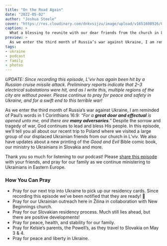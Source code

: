 ```yaml
---
title: "On the Road Again"
date: "2022-05-02"
author: "Joshua Steele"
cover: "https://res.cloudinary.com/dnkvsijzu/image/upload/v1651608926/OFReport/2022-05-02-on-the-road-again/valbrzych-ladies-1200w_cgaho8.jpg"
caption: >
  What a blessing to reunite with our dear friends from the church in L’viv! These ladies are heroes. In the midst of war and evacuation, they are faithfully sharing Christ with their fellow refugees in Poland!
preview: >
  As we enter the third month of Russia’s war against Ukraine, I am reminded of Paul’s words in 1 Corinthians 16:9: *“For a **great door and effectual** is opened unto me, and there are **many adversaries**.”* Despite the sorrow and tragedy of war, God continues to lead and bless His people. In this episode, we’ll tell you all about our recent trip to Poland where we visited a large group of our displaced Ukrainian friends from our church in L’viv. We also have updates about a new printing of the *Good and Evil* Bible comic book, our ministry to Ukrainians in Slovakia and more.
tags:
- ukraine
- podcast
- family
- photos
---
```


*UPDATE: Since recording this episode, L’viv has again been hit by a Russian cruise missile attack. Preliminary reports indicate that 2–3 electrical substations were hit, and as I write this, multiple regions of the city are without power. Please continue to pray for peace and safety in Ukraine, and for a swift end to this terrible war!*

As we enter the third month of Russia’s war against Ukraine, I am reminded of Paul’s words in 1 Corinthians 16:9: *“For a **great door and effectual** is opened unto me, and there are **many adversaries**.”* Despite the sorrow and tragedy of war, God continues to lead and bless His people. In this episode, we’ll tell you all about our recent trip to Poland where we visited a large group of our displaced Ukrainian friends from our church in L’viv. We also have updates about a new printing of the *Good and Evil* Bible comic book, our ministry to Ukrainians in Slovakia and more.

Thank you so much for listening to our podcast! Please [share this episode](https://podcasts.apple.com/us/podcast/journey-to-ukraine/id1613710582) with your friends, and pray for our family as we continue ministering to Ukrainians in Eastern Europe.

<article-spacer />

<div id="buzzsprout-player-10552421"></div><script src="https://www.buzzsprout.com/1953515/10552421-on-the-road-again.js?container_id=buzzsprout-player-10552421&player=small" type="text/javascript" charset="utf-8"></script>

### How You Can Pray

- Pray for our next trip into Ukraine to pick up our residency cards. Since recording this episode we’ve been notified that they are ready! 🥳
- Pray for our Ukrainian outreach here in Žilina in collaboration with New Beginnings church.
- Pray for our Slovakian residency process. Much still lies ahead, but there are positive developments!
- Pray for peace, health, and stability for our family.
- Pray for Kelsie’s parents, the Powell’s, as they travel to Slovakia on May 3 & 4.
- Pray for peace and liberty in Ukraine.

<article-callout content="Keep scrolling for more photos from our life in Eastern Europe!" />

<article-image publicId="OFReport/2022-05-02-on-the-road-again/girls-singing_tunvhb" height="768" caption="Abigail, Rebekah, and Hosanna sing a Ukrainian song at the second of two hotels where we did outreach concerts for Ukrainians in Poland." />

<article-image publicId="OFReport/2022-05-02-on-the-road-again/ikea-kitchen-mia_twoozc" height="768" caption="On the way home from our trip to Poland, we got stop in a real IKEA store. For the kids, it was their first time. Mia fell in love with this little kitchen set." />

<article-image publicId="OFReport/2022-05-02-on-the-road-again/dad-kids-ikea-toys_lgwen4" height="768" caption="Daddy is a softy and let all the kids pick out a toy. 🥰" />

<article-image publicId="OFReport/2022-05-02-on-the-road-again/zilina-church-meeting_wyizew" height="768" caption="The New Beginnings church in Žilina. (Folks with headsets in the back are Ukrainians listening to my translation of the service! 😁🇺🇦)" />

<article-image publicId="OFReport/2022-05-02-on-the-road-again/russia-meme_orxcqe" height="768" caption="Sorry, just one meme. I couldn’t resist. 😸" />

<article-image publicId="OFReport/2022-05-02-on-the-road-again/family-picnic_l3hiac" height="768" caption="Kelsie recently found a beautiful park near our house in Žilina. As the weather improves, we’ve enjoyed some great picnics!" />

<article-image publicId="OFReport/2022-05-02-on-the-road-again/mia-park_nucmei" height="768" caption="Texas girls love horses! 🐴" />

<article-image publicId="OFReport/2022-05-02-on-the-road-again/serhii-nadia-family_i2ivod" height="768" caption="We’ve really enjoyed getting to know Serhii and Nadya and their family." />

<article-image publicId="OFReport/2022-05-02-on-the-road-again/serhii-nadia-pizza-kids_pzicli" height="768" caption="Last week, we invited them out for pizza followed by coffee, tea, and snacks at our house."></article-image>

<article-image publicId="OFReport/2022-05-02-on-the-road-again/serhii-nadia-couples_rqqfqq" height="768" caption="Sad though the war is, God is using it for good. One of my favorite “silver linings” in this storm is the chance to meet and minister to so many new Ukrainians!" />

<article-image publicId="OFReport/2022-05-02-on-the-road-again/bohdana-visit_zbflqs" height="768" caption="Bonus blessing of the month: our dear friend Bohdana came for a visit! What a reunion that was. Любимо тебе, Богдано! 🤗" />
